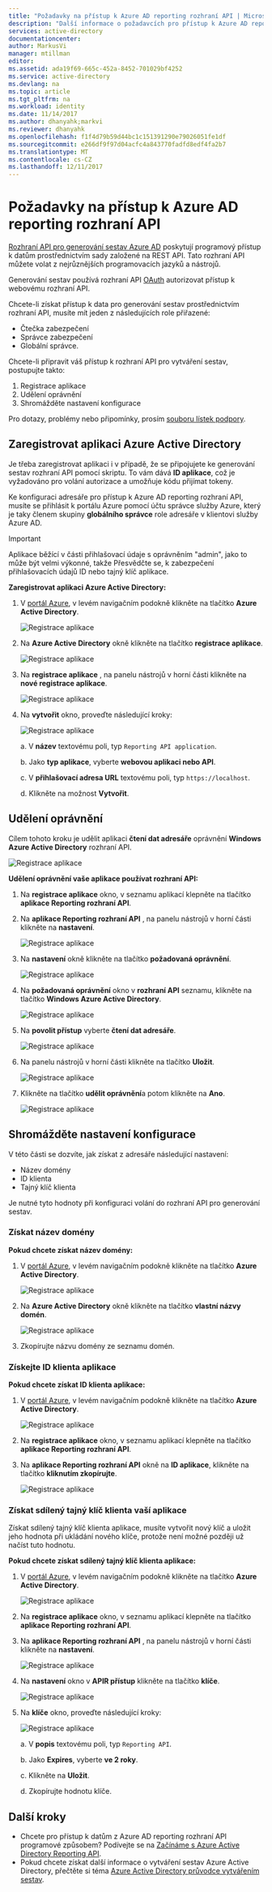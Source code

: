 ```yaml
---
title: "Požadavky na přístup k Azure AD reporting rozhraní API | Microsoft Docs"
description: "Další informace o požadavcích pro přístup k Azure AD reporting rozhraní API"
services: active-directory
documentationcenter: 
author: MarkusVi
manager: mtillman
editor: 
ms.assetid: ada19f69-665c-452a-8452-701029bf4252
ms.service: active-directory
ms.devlang: na
ms.topic: article
ms.tgt_pltfrm: na
ms.workload: identity
ms.date: 11/14/2017
ms.author: dhanyahk;markvi
ms.reviewer: dhanyahk
ms.openlocfilehash: f1f4d79b59d44bc1c151391290e79026051fe1df
ms.sourcegitcommit: e266df9f97d04acfc4a843770fadfd8edf4fa2b7
ms.translationtype: MT
ms.contentlocale: cs-CZ
ms.lasthandoff: 12/11/2017
---
```

# <a name="prerequisites-to-access-the-azure-ad-reporting-api"></a>Požadavky na přístup k Azure AD reporting rozhraní API

[Rozhraní API pro generování sestav Azure AD](https://msdn.microsoft.com/library/azure/ad/graph/howto/azure-ad-reports-and-events-preview) poskytují programový přístup k datům prostřednictvím sady založené na REST API. Tato rozhraní API můžete volat z nejrůznějších programovacích jazyků a nástrojů.

Generování sestav používá rozhraní API [OAuth](https://msdn.microsoft.com/library/azure/dn645545.aspx) autorizovat přístup k webovému rozhraní API. 

Chcete-li získat přístup k data pro generování sestav prostřednictvím rozhraní API, musíte mít jeden z následujících role přiřazené:

- Čtečka zabezpečení
- Správce zabezpečení
- Globální správce.


Chcete-li připravit váš přístup k rozhraní API pro vytváření sestav, postupujte takto:

1. Registrace aplikace 
2. Udělení oprávnění 
3. Shromážděte nastavení konfigurace 

Pro dotazy, problémy nebo připomínky, prosím [souboru lístek podpory](https://docs.microsoft.com/azure/active-directory/active-directory-troubleshooting-support-howto).

## <a name="register-an-azure-active-directory-application"></a>Zaregistrovat aplikaci Azure Active Directory

Je třeba zaregistrovat aplikaci i v případě, že se připojujete ke generování sestav rozhraní API pomocí skriptu. To vám dává **ID aplikace**, což je vyžadováno pro volání autorizace a umožňuje kódu přijímat tokeny.

Ke konfiguraci adresáře pro přístup k Azure AD reporting rozhraní API, musíte se přihlásit k portálu Azure pomocí účtu správce služby Azure, který je taky členem skupiny **globálního správce** role adresáře v klientovi služby Azure AD.

> [!IMPORTANT]
> Aplikace běžící v části přihlašovací údaje s oprávněním "admin", jako to může být velmi výkonné, takže Přesvědčte se, k zabezpečení přihlašovacích údajů ID nebo tajný klíč aplikace.
> 


**Zaregistrovat aplikaci Azure Active Directory:**

1. V [portál Azure](https://portal.azure.com), v levém navigačním podokně klikněte na tlačítko **Azure Active Directory**.
   
    ![Registrace aplikace](./media/active-directory-reporting-api-prerequisites-azure-portal/01.png) 

2. Na **Azure Active Directory** okně klikněte na tlačítko **registrace aplikace**.

    ![Registrace aplikace](./media/active-directory-reporting-api-prerequisites-azure-portal/02.png) 

3. Na **registrace aplikace** , na panelu nástrojů v horní části klikněte na **nové registrace aplikace**.

    ![Registrace aplikace](./media/active-directory-reporting-api-prerequisites-azure-portal/03.png)

4. Na **vytvořit** okno, proveďte následující kroky:

    ![Registrace aplikace](./media/active-directory-reporting-api-prerequisites-azure-portal/04.png)

    a. V **název** textovému poli, typ `Reporting API application`.

    b. Jako **typ aplikace**, vyberte **webovou aplikaci nebo API**.

    c. V **přihlašovací adresa URL** textovému poli, typ `https://localhost`.

    d. Klikněte na možnost **Vytvořit**. 


## <a name="grant-permissions"></a>Udělení oprávnění 

Cílem tohoto kroku je udělit aplikaci **čtení dat adresáře** oprávnění **Windows Azure Active Directory** rozhraní API.

![Registrace aplikace](./media/active-directory-reporting-api-prerequisites-azure-portal/16.png)
 

**Udělení oprávnění vaše aplikace používat rozhraní API:**

1. Na **registrace aplikace** okno, v seznamu aplikací klepněte na tlačítko **aplikace Reporting rozhraní API**.

2. Na **aplikace Reporting rozhraní API** , na panelu nástrojů v horní části klikněte na **nastavení**. 

    ![Registrace aplikace](./media/active-directory-reporting-api-prerequisites-azure-portal/05.png)

3. Na **nastavení** okně klikněte na tlačítko **požadovaná oprávnění**. 

    ![Registrace aplikace](./media/active-directory-reporting-api-prerequisites-azure-portal/06.png)

4. Na **požadovaná oprávnění** okno v **rozhraní API** seznamu, klikněte na tlačítko **Windows Azure Active Directory**. 

    ![Registrace aplikace](./media/active-directory-reporting-api-prerequisites-azure-portal/07.png)

5. Na **povolit přístup** vyberte **čtení dat adresáře**. 

    ![Registrace aplikace](./media/active-directory-reporting-api-prerequisites-azure-portal/08.png)

6. Na panelu nástrojů v horní části klikněte na tlačítko **Uložit**.

    ![Registrace aplikace](./media/active-directory-reporting-api-prerequisites-azure-portal/15.png)

7. Klikněte na tlačítko **udělit oprávnění**a potom klikněte na **Ano**.

    ![Registrace aplikace](./media/active-directory-reporting-api-prerequisites-azure-portal/17.png)


## <a name="gather-configuration-settings"></a>Shromážděte nastavení konfigurace 
V této části se dozvíte, jak získat z adresáře následující nastavení:

* Název domény
* ID klienta
* Tajný klíč klienta

Je nutné tyto hodnoty při konfiguraci volání do rozhraní API pro generování sestav. 

### <a name="get-your-domain-name"></a>Získat název domény

**Pokud chcete získat název domény:**

1. V [portál Azure](https://portal.azure.com), v levém navigačním podokně klikněte na tlačítko **Azure Active Directory**.
   
    ![Registrace aplikace](./media/active-directory-reporting-api-prerequisites-azure-portal/01.png) 

2. Na **Azure Active Directory** okně klikněte na tlačítko **vlastní názvy domén**.

    ![Registrace aplikace](./media/active-directory-reporting-api-prerequisites-azure-portal/09.png) 

3. Zkopírujte názvu domény ze seznamu domén.


### <a name="get-your-applications-client-id"></a>Získejte ID klienta aplikace

**Pokud chcete získat ID klienta aplikace:**

1. V [portál Azure](https://portal.azure.com), v levém navigačním podokně klikněte na tlačítko **Azure Active Directory**.
   
    ![Registrace aplikace](./media/active-directory-reporting-api-prerequisites-azure-portal/01.png) 

2. Na **registrace aplikace** okno, v seznamu aplikací klepněte na tlačítko **aplikace Reporting rozhraní API**.

3. Na **aplikace Reporting rozhraní API** okně na **ID aplikace**, klikněte na tlačítko **kliknutím zkopírujte**.

    ![Registrace aplikace](./media/active-directory-reporting-api-prerequisites-azure-portal/11.png) 



### <a name="get-your-applications-client-secret"></a>Získat sdílený tajný klíč klienta vaší aplikace
Získat sdílený tajný klíč klienta aplikace, musíte vytvořit nový klíč a uložit jeho hodnota při ukládání nového klíče, protože není možné později už načíst tuto hodnotu.

**Pokud chcete získat sdílený tajný klíč klienta aplikace:**

1. V [portál Azure](https://portal.azure.com), v levém navigačním podokně klikněte na tlačítko **Azure Active Directory**.
   
    ![Registrace aplikace](./media/active-directory-reporting-api-prerequisites-azure-portal/01.png) 

2. Na **registrace aplikace** okno, v seznamu aplikací klepněte na tlačítko **aplikace Reporting rozhraní API**.


3. Na **aplikace Reporting rozhraní API** , na panelu nástrojů v horní části klikněte na **nastavení**. 

    ![Registrace aplikace](./media/active-directory-reporting-api-prerequisites-azure-portal/05.png)

4. Na **nastavení** okno v **APIR přístup** klikněte na tlačítko **klíče**. 

    ![Registrace aplikace](./media/active-directory-reporting-api-prerequisites-azure-portal/12.png)


5. Na **klíče** okno, proveďte následující kroky:

    ![Registrace aplikace](./media/active-directory-reporting-api-prerequisites-azure-portal/14.png)

    a. V **popis** textovému poli, typ `Reporting API`.

    b. Jako **Expires**, vyberte **ve 2 roky**.

    c. Klikněte na **Uložit**.

    d. Zkopírujte hodnotu klíče.


## <a name="next-steps"></a>Další kroky
* Chcete pro přístup k datům z Azure AD reporting rozhraní API programové způsobem? Podívejte se na [Začínáme s Azure Active Directory Reporting API](active-directory-reporting-api-getting-started.md).
* Pokud chcete získat další informace o vytváření sestav Azure Active Directory, přečtěte si téma [Azure Active Directory průvodce vytvářením sestav](active-directory-reporting-guide.md).  

